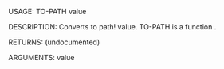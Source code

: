 USAGE:
     TO-PATH value 

DESCRIPTION:
     Converts to path! value.
     TO-PATH is a function .

RETURNS:
    (undocumented)

ARGUMENTS:
    value
